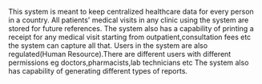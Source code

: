 This system is meant to keep centralized healthcare data for every person in a country.
All patients' medical visits in any clinic using the system are stored for future references.
The system also has a capability of printing a receipt for any medical visit starting from outpatient,consultation fees etc the system can capture all that.
Users in the system are also regulated(Human Resource).There are different users with different permissions eg doctors,pharmacists,lab technicians etc
The system also has capability of generating different types of reports.

